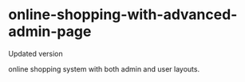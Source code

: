 # online-shopping-with-advanced-admin-page
Updated version


online shopping system with both admin and user layouts.



